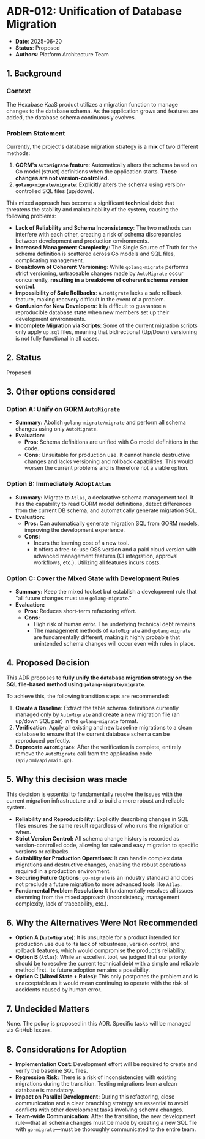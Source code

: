 # ADR-012: Unification of Database Migration

- **Date**: 2025-06-20
- **Status**: Proposed
- **Authors**: Platform Architecture Team

## 1. Background

### Context

The Hexabase KaaS product utilizes a migration function to manage changes to the database schema. As the application grows and features are added, the database schema continuously evolves.

### Problem Statement

Currently, the project's database migration strategy is a **mix** of two different methods:

1.  **GORM's `AutoMigrate` feature**: Automatically alters the schema based on Go model (struct) definitions when the application starts. **These changes are not version-controlled.**
2.  **`golang-migrate/migrate`**: Explicitly alters the schema using version-controlled SQL files (up/down).

This mixed approach has become a significant **technical debt** that threatens the stability and maintainability of the system, causing the following problems:

-   **Lack of Reliability and Schema Inconsistency**: The two methods can interfere with each other, creating a risk of schema discrepancies between development and production environments.
-   **Increased Management Complexity**: The Single Source of Truth for the schema definition is scattered across Go models and SQL files, complicating management.
-   **Breakdown of Coherent Versioning**: While `golang-migrate` performs strict versioning, untraceable changes made by `AutoMigrate` occur concurrently, **resulting in a breakdown of coherent schema version control.**
-   **Impossibility of Safe Rollbacks**: `AutoMigrate` lacks a safe rollback feature, making recovery difficult in the event of a problem.
-   **Confusion for New Developers**: It is difficult to guarantee a reproducible database state when new members set up their development environments.
-   **Incomplete Migration via Scripts**: Some of the current migration scripts only apply `up.sql` files, meaning that bidirectional (Up/Down) versioning is not fully functional in all cases.

## 2. Status

Proposed

## 3. Other options considered

### Option A: Unify on GORM `AutoMigrate`

-   **Summary:** Abolish `golang-migrate/migrate` and perform all schema changes using only `AutoMigrate`.
-   **Evaluation:**
    -   **Pros:** Schema definitions are unified with Go model definitions in the code.
    -   **Cons:** Unsuitable for production use. It cannot handle destructive changes and lacks versioning and rollback capabilities. This would worsen the current problems and is therefore not a viable option.

### Option B: Immediately Adopt `Atlas`

-   **Summary:** Migrate to `Atlas`, a declarative schema management tool. It has the capability to read GORM model definitions, detect differences from the current DB schema, and automatically generate migration SQL.
-   **Evaluation:**
    -   **Pros:** Can automatically generate migration SQL from GORM models, improving the development experience.
    -   **Cons:**
        -   Incurs the learning cost of a new tool.
        -   It offers a free-to-use OSS version and a paid cloud version with advanced management features (CI integration, approval workflows, etc.). Utilizing all features incurs costs.

### Option C: Cover the Mixed State with Development Rules

-   **Summary:** Keep the mixed toolset but establish a development rule that "all future changes must use `golang-migrate`."
-   **Evaluation:**
    -   **Pros:** Reduces short-term refactoring effort.
    -   **Cons:**
        -   High risk of human error. The underlying technical debt remains.
        -   The management methods of `AutoMigrate` and `golang-migrate` are fundamentally different, making it highly probable that unintended schema changes will occur even with rules in place.

## 4. Proposed Decision

This ADR proposes to **fully unify the database migration strategy on the SQL file-based method using `golang-migrate/migrate`**.

To achieve this, the following transition steps are recommended:

1.  **Create a Baseline**: Extract the table schema definitions currently managed only by `AutoMigrate` and create a new migration file (an up/down SQL pair) in the `golang-migrate` format.
2.  **Verification**: Apply all existing and new baseline migrations to a clean database to ensure that the current database schema can be reproduced perfectly.
3.  **Deprecate `AutoMigrate`**: After the verification is complete, entirely remove the `AutoMigrate` call from the application code (`api/cmd/api/main.go`).

## 5. Why this decision was made

This decision is essential to fundamentally resolve the issues with the current migration infrastructure and to build a more robust and reliable system.

-   **Reliability and Reproducibility:** Explicitly describing changes in SQL files ensures the same result regardless of who runs the migration or when.
-   **Strict Version Control:** All schema change history is recorded as version-controlled code, allowing for safe and easy migration to specific versions or rollbacks.
-   **Suitability for Production Operations:** It can handle complex data migrations and destructive changes, enabling the robust operations required in a production environment.
-   **Securing Future Options:** `go-migrate` is an industry standard and does not preclude a future migration to more advanced tools like `Atlas`.
-   **Fundamental Problem Resolution:** It fundamentally resolves all issues stemming from the mixed approach (inconsistency, management complexity, lack of traceability, etc.).

## 6. Why the Alternatives Were Not Recommended

-   **Option A (`AutoMigrate`)**: It is unsuitable for a product intended for production use due to its lack of robustness, version control, and rollback features, which would compromise the product's reliability.
-   **Option B (`Atlas`)**: While an excellent tool, we judged that our priority should be to resolve the current technical debt with a simple and reliable method first. Its future adoption remains a possibility.
-   **Option C (Mixed State + Rules)**: This only postpones the problem and is unacceptable as it would mean continuing to operate with the risk of accidents caused by human error.

## 7. Undecided Matters

None. The policy is proposed in this ADR. Specific tasks will be managed via GitHub Issues.

## 8. Considerations for Adoption

-   **Implementation Cost:** Development effort will be required to create and verify the baseline SQL files.
-   **Regression Risk:** There is a risk of inconsistencies with existing migrations during the transition. Testing migrations from a clean database is mandatory.
-   **Impact on Parallel Development:** During this refactoring, close communication and a clear branching strategy are essential to avoid conflicts with other development tasks involving schema changes.
-   **Team-wide Communication:** After the transition, the new development rule—that all schema changes must be made by creating a new SQL file with `go-migrate`—must be thoroughly communicated to the entire team.